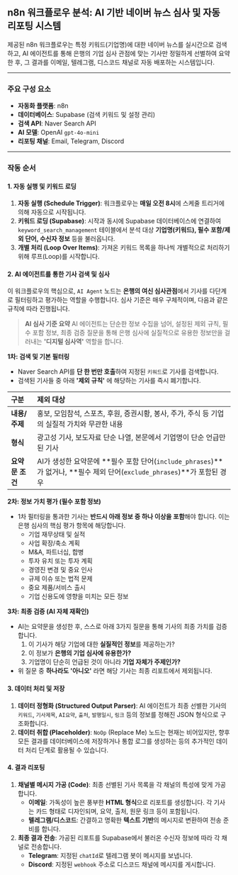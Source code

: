 

## n8n 워크플로우 분석: AI 기반 네이버 뉴스 심사 및 자동 리포팅 시스템

제공된 n8n 워크플로우는 특정 키워드(기업명)에 대한 네이버 뉴스를 실시간으로 검색하고, AI 에이전트를 통해 은행의 기업 심사 관점에 맞는 기사만 정밀하게 선별하여 요약한 후, 그 결과를 이메일, 텔레그램, 디스코드 채널로 자동 배포하는 시스템입니다.

---

### 주요 구성 요소

-   **자동화 플랫폼**: n8n
-   **데이터베이스**: Supabase (검색 키워드 및 설정 관리)
-   **검색 API**: Naver Search API
-   **AI 모델**: OpenAI `gpt-4o-mini`
-   **리포팅 채널**: Email, Telegram, Discord

---

### 작동 순서

#### 1. 자동 실행 및 키워드 로딩

1.  **자동 실행 (Schedule Trigger)**: 워크플로우는 **매일 오전 8시**에 스케줄 트리거에 의해 자동으로 시작됩니다.
2.  **키워드 로딩 (Supabase)**: 시작과 동시에 Supabase 데이터베이스에 연결하여 `keyword_search_management` 테이블에서 분석 대상 **기업명(키워드), 필수 포함/제외 단어, 수신자 정보** 등을 불러옵니다.
3.  **개별 처리 (Loop Over Items)**: 가져온 키워드 목록을 하나씩 개별적으로 처리하기 위해 루프(Loop)를 시작합니다.

#### 2. AI 에이전트를 통한 기사 검색 및 심사

이 워크플로우의 핵심으로, `AI Agent` 노드는 **은행의 여신 심사관점**에서 기사를 다단계로 필터링하고 평가하는 역할을 수행합니다. 심사 기준은 매우 구체적이며, 다음과 같은 규칙에 따라 진행됩니다.

> **AI 심사 기준 요약**
> AI 에이전트는 단순한 정보 수집을 넘어, 설정된 제외 규칙, 필수 포함 정보, 최종 검증 질문을 통해 은행 심사에 실질적으로 유용한 정보만을 걸러내는 **'디지털 심사역'** 역할을 합니다.

**1차: 검색 및 기본 필터링**
-   Naver Search API를 **단 한 번만 호출**하여 지정된 `키워드`로 기사를 검색합니다.
-   검색된 기사들 중 아래 **'제외 규칙'** 에 해당하는 기사를 즉시 폐기합니다.

| 구분 | 제외 대상 |
| :--- | :--- |
| **내용/주제** | 홍보, 모임참석, 스포츠, 후원, 증권시황, 봉사, 주가, 주식 등 기업의 실질적 가치와 무관한 내용 |
| **형식** | 광고성 기사, 보도자료 단순 나열, 본문에서 기업명이 단순 언급만 된 기사 |
| **요약문 조건** | AI가 생성한 요약문에 **필수 포함 단어(`include_phrases`)**가 없거나, **필수 제외 단어(`exclude_phrases`)**가 포함된 경우 |

**2차: 정보 가치 평가 (필수 포함 정보)**
-   1차 필터링을 통과한 기사는 **반드시 아래 정보 중 하나 이상을 포함**해야 합니다. 이는 은행 심사의 핵심 평가 항목에 해당합니다.
    -   기업 재무상태 및 실적
    -   사업 확장/축소 계획
    -   M&A, 파트너십, 합병
    -   투자 유치 또는 투자 계획
    -   경영진 변경 및 중요 인사
    -   규제 이슈 또는 법적 문제
    -   중요 제품/서비스 출시
    -   기업 신용도에 영향을 미치는 모든 정보

**3차: 최종 검증 (AI 자체 재확인)**
-   AI는 요약문을 생성한 후, 스스로 아래 3가지 질문을 통해 기사의 최종 가치를 검증합니다.
    1.  이 기사가 해당 기업에 대한 **실질적인 정보**를 제공하는가?
    2.  이 정보가 **은행의 기업 심사에 유용한가?**
    3.  기업명이 단순히 언급된 것이 아니라 **기업 자체가 주제인가?**
-   위 질문 중 **하나라도 '아니오'** 라면 해당 기사는 최종 리포트에서 제외됩니다.

#### 3. 데이터 처리 및 저장

1.  **데이터 정형화 (Structured Output Parser)**: AI 에이전트가 최종 선별한 기사의 `키워드`, `기사제목`, `AI요약`, `출처`, `발행일시`, `링크` 등의 정보를 정해진 JSON 형식으로 구조화합니다.
2.  **데이터 취합 (Placeholder)**: `NoOp` (Replace Me) 노드는 현재는 비어있지만, 향후 모든 결과를 데이터베이스에 저장하거나 통합 로그를 생성하는 등의 추가적인 데이터 처리 단계로 활용될 수 있습니다.

#### 4. 결과 리포팅

1.  **채널별 메시지 가공 (Code)**: 최종 선별된 기사 목록을 각 채널의 특성에 맞게 가공합니다.
    -   **이메일**: 가독성이 높은 풍부한 **HTML 형식**으로 리포트를 생성합니다. 각 기사는 카드 형태로 디자인되며, 요약, 출처, 원문 링크 등이 포함됩니다.
    -   **텔레그램/디스코드**: 간결하고 명확한 **텍스트 기반**의 메시지로 변환하여 전송 준비를 합니다.
2.  **최종 결과 전송**: 가공된 리포트를 Supabase에서 불러온 수신자 정보에 따라 각 채널로 전송합니다.
    -   **Telegram**: 지정된 `chatId`로 텔레그램 봇이 메시지를 보냅니다.
    -   **Discord**: 지정된 `webhook` 주소로 디스코드 채널에 메시지를 게시합니다.
